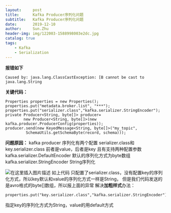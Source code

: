 ```yaml
---
layout:     post
title:      Kafka Producer序列化问题
subtitle:   Kafka Producer序列化问题
date:       2019-12-10
author:     Sun.Zhu
header-img: img/122003-1588998003e2dc.jpg
catalog: true
tags:
    - Kafka
    - Serialization
---
```


**报错如下**

```
Caused by: java.lang.ClassCastException: [B cannot be cast to java.lang.String
```
**关键代码：**

```
Properties properties = new Properties();
properties.put("metadata.broker.list", "***");
properties.put("serializer.class","kafka.serializer.StringEncoder");
private Producer<String, byte[]> producer=
        new Producer<String, byte[]>(new kafka.producer.ProducerConfig(properties));
producer.send(new KeyedMessage<String, byte[]>("my_topic",
         SchemaUtils.getSchemaByte(record, schema)));
```
**问题原因：**
kafka producer 序列化有两个配置
serializer.class和key.serializer.class
前者是value，后者是key
且有支持两种配置参数
kafka.serializer.DefaultEncoder 默认的序列化方式为byte数组
kafka.serializer.StringEncoder String序列化

![在这里插入图片描述](https://img-blog.csdnimg.cn/20191210103647831.png)
如上代码 只配置了serializer.class，没有配置key的序列化方式，所以key默认和value的序列化方式一样是String，
但是我们代码发送的是avro格式的byte[]数组，所以报上面的异常
解决**加粗样式**办法：

```
properties.put("key.serializer.class","kafka.serializer.StringEncoder");
```

指定key的序列化方式为String，value的用default方式
